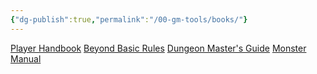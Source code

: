 ```yaml
---
{"dg-publish":true,"permalink":"/00-gm-tools/books/"}
---
```


[Player Handbook](https://www.dndbeyond.com/sources/dnd/phb-2024)
[Beyond Basic Rules](https://www.dndbeyond.com/sources/dnd/br-2024)
[Dungeon Master's Guide](https://www.dndbeyond.com/sources/dnd/dmg-2024)
[Monster Manual](https://www.dndbeyond.com/sources/dnd/mm-2024)


